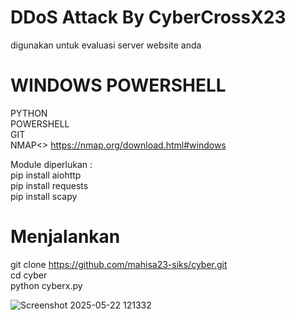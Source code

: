 # DDoS Attack By CyberCrossX23
digunakan untuk evaluasi server website anda

# WINDOWS POWERSHELL

PYTHON<br>
POWERSHELL<br>
GIT<br>
NMAP<> https://nmap.org/download.html#windows


Module diperlukan :<br>
pip install aiohttp<br>
pip install requests<br>
pip install scapy<br>

# Menjalankan 
git clone https://github.com/mahisa23-siks/cyber.git<br>
cd cyber<br>
python cyberx.py

![Screenshot 2025-05-22 121332](https://github.com/user-attachments/assets/6a23afe2-81d0-45a1-95fb-7c82ceb29d55)
